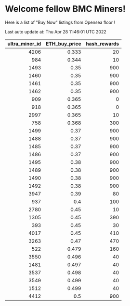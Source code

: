 # Welcome fellow BMC Miners!
Here is a list of "Buy Now" listings from Opensea floor !


Last auto update at: Thu Apr 28 11:46:01 UTC 2022


|   ultra_miner_id |   ETH_buy_price |   hash_rewards |
|-----------------:|----------------:|---------------:|
|             4206 |           0.333 |             20 |
|              984 |           0.344 |             10 |
|             1493 |           0.35  |            900 |
|             1460 |           0.35  |            900 |
|             1461 |           0.35  |            900 |
|             1462 |           0.35  |            900 |
|              909 |           0.365 |              0 |
|              918 |           0.365 |              0 |
|             2997 |           0.365 |             10 |
|              758 |           0.368 |            300 |
|             1499 |           0.37  |            900 |
|             1488 |           0.37  |            900 |
|             1485 |           0.37  |            900 |
|             1486 |           0.37  |            900 |
|             1495 |           0.38  |            900 |
|             1489 |           0.38  |            900 |
|             1490 |           0.38  |            900 |
|             1492 |           0.38  |            900 |
|             3947 |           0.39  |             80 |
|              937 |           0.4   |            100 |
|             2780 |           0.45  |             10 |
|             1305 |           0.45  |            390 |
|              393 |           0.45  |             30 |
|             4017 |           0.45  |            410 |
|             3263 |           0.47  |            470 |
|              522 |           0.479 |            160 |
|             3550 |           0.496 |             40 |
|             1481 |           0.497 |             40 |
|             3537 |           0.498 |             40 |
|             3549 |           0.499 |             40 |
|             1512 |           0.499 |             40 |
|             4412 |           0.5   |            900 |
